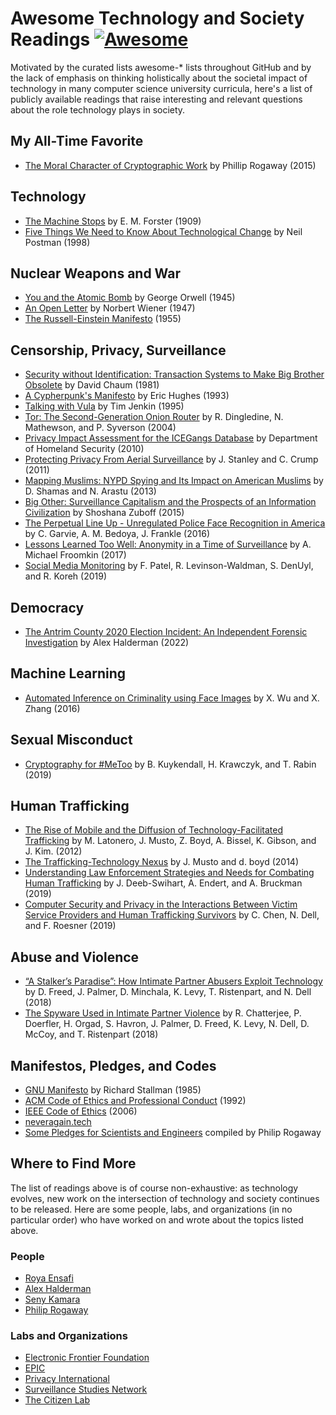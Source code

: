 # Awesome Technology and Society Readings [![Awesome](https://cdn.rawgit.com/sindresorhus/awesome/d7305f38d29fed78fa85652e3a63e154dd8e8829/media/badge.svg)](https://github.com/sindresorhus/awesome)

Motivated by the curated lists awesome-* lists throughout GitHub and by the lack of emphasis on thinking holistically about the societal impact of technology in many computer science university curricula, here's a list of publicly available readings that raise interesting and relevant questions about the role technology plays in society.

## My All-Time Favorite
- [The Moral Character of Cryptographic Work](https://web.cs.ucdavis.edu/~rogaway/papers/moral-fn.pdf) by Phillip Rogaway (2015)

## Technology
- [The Machine Stops](https://web.cs.ucdavis.edu/~rogaway/classes/188/materials/the%20machine%20stops.pdf) by E. M. Forster (1909)
- [Five Things We Need to Know About Technological Change](https://web.cs.ucdavis.edu/~rogaway/classes/188/materials/postman.pdf) by Neil Postman (1998)

## Nuclear Weapons and War
- [You and the Atomic Bomb](https://www.orwell.ru/library/articles/ABomb/english/e_abomb) by George Orwell (1945)
- [An Open Letter](https://web.cs.ucdavis.edu/~rogaway/classes/188/materials/wiener1.pdf) by Norbert Wiener (1947)
- [The Russell-Einstein Manifesto](https://pugwash.org/1955/07/09/statement-manifesto/) (1955)

## Censorship, Privacy, Surveillance
- [Security without Identification: Transaction Systems to Make Big Brother Obsolete](https://dl.acm.org/doi/abs/10.1145/4372.4373) by David Chaum (1981)
- [A Cypherpunk's Manifesto](https://www.activism.net/cypherpunk/manifesto.html) by Eric Hughes (1993)
- [Talking with Vula](https://omalley.nelsonmandela.org/index.php/site/q/03lv03445/04lv03996/05lv04001.htm) by Tim Jenkin (1995)
- [Tor: The Second-Generation Onion Router](https://svn-archive.torproject.org/svn/projects/design-paper/tor-design.pdf) by R. Dingledine, N. Mathewson, and P. Syverson (2004)
- [Privacy Impact Assessment for the ICEGangs Database](https://www.dhs.gov/xlibrary/assets/privacy/privacy_pia_ice_icegangs.pdf) by Department of Homeland Security (2010)
- [Protecting Privacy From Aerial Surveillance](https://www.aclu.org/files/assets/protectingprivacyfromaerialsurveillance.pdf) by J. Stanley and C. Crump (2011)
- [Mapping Muslims: NYPD Spying and Its Impact on American Muslims](https://www.law.cuny.edu/wp-content/uploads/page-assets/academics/clinics/immigration/clear/Mapping-Muslims.pdf) by D. Shamas and N. Arastu (2013)
- [Big Other: Surveillance Capitalism and the Prospects of an Information Civilization](https://link.springer.com/article/10.1057%2Fjit.2015.5) by Shoshana Zuboff (2015)
- [The Perpetual Line Up - Unregulated Police Face Recognition in America](https://www.perpetuallineup.org/sites/default/files/2016-12/The%20Perpetual%20Line-Up%20-%20Center%20on%20Privacy%20and%20Technology%20at%20Georgetown%20Law%20-%20121616.pdf) by C. Garvie, A. M. Bedoya, J. Frankle (2016)
- [Lessons Learned Too Well: Anonymity in a Time of Surveillance](https://repository.law.miami.edu/cgi/viewcontent.cgi?article=1311&context=fac_articles) by A. Michael Froomkin (2017)
- [Social Media Monitoring](https://www.brennancenter.org/sites/default/files/publications/2019_DHS-SocialMediaMonitoring_FINAL.pdf) by F. Patel, R. Levinson-Waldman, S. DenUyl, and R. Koreh (2019)

## Democracy
- [The Antrim County 2020 Election Incident: An Independent Forensic Investigation](https://www.usenix.org/system/files/sec22-halderman.pdf) by Alex Halderman (2022)

## Machine Learning
- [Automated Inference on Criminality using Face Images](https://arxiv.org/pdf/1611.04135v1.pdf) by X. Wu and X. Zhang (2016)

## Sexual Misconduct
- [Cryptography for #MeToo](https://petsymposium.org/2019/files/papers/issue3/popets-2019-0054.pdf) by B. Kuykendall, H. Krawczyk, and T. Rabin (2019)

## Human Trafficking
- [The Rise of Mobile and the Diffusion of Technology-Facilitated Trafficking](https://technologyandtrafficking.usc.edu/files/2012/11/HumanTrafficking2012_Nov12.pdf) by M. Latonero, J. Musto, Z. Boyd, A. Bissel, K. Gibson, and J. Kim. (2012)
- [The Trafficking-Technology Nexus](https://www.microsoft.com/en-us/research/wp-content/uploads/2016/02/Social20Politics2028Musto20and20boyd29.pdf) by J. Musto and d. boyd (2014)
- [Understanding Law Enforcement Strategies and Needs for Combating Human Trafficking](https://www.cc.gatech.edu/~aendert3/resources/2019SwihartUnderstanding.pdf) by J. Deeb-Swihart, A. Endert, and A. Bruckman (2019)
- [Computer Security and Privacy in the Interactions Between Victim Service Providers and Human Trafficking Survivors](https://www.usenix.org/system/files/sec19-chen-christine.pdf) by C. Chen, N. Dell, and F. Roesner (2019)

## Abuse and Violence
- [“A Stalker’s Paradise”: How Intimate Partner Abusers Exploit Technology](http://nixdell.com/papers/stalkers-paradise-intimate.pdf) by D. Freed, J. Palmer, D. Minchala, K. Levy, T. Ristenpart, and N. Dell (2018)
- [The Spyware Used in Intimate Partner Violence](http://nixdell.com/papers/spyware.pdf) by R. Chatterjee, P. Doerfler, H. Orgad, S. Havron, J. Palmer, D. Freed, K. Levy, N. Dell, D. McCoy, and T. Ristenpart (2018)

## Manifestos, Pledges, and Codes
- [GNU Manifesto](https://www.gnu.org/gnu/manifesto.html) by Richard Stallman (1985)
- [ACM Code of Ethics and Professional Conduct](https://web.cs.ucdavis.edu/~rogaway/classes/188/materials/acm-code-of-ethics.pdf) (1992)
- [IEEE Code of Ethics](http://www.ieee.org/portal/cms_docs/about/CoE_poster.pdf) (2006)
- [neveragain.tech](https://neveragain.tech/)
- [Some Pledges for Scientists and Engineers](https://web.cs.ucdavis.edu/~rogaway/classes/188/materials/pledges.pdf) compiled by Philip Rogaway

## Where to Find More
The list of readings above is of course non-exhaustive: as technology evolves, new work on the intersection of technology and society continues to be released. Here are some people, labs, and organizations (in no particular order) who have worked on and wrote about the topics listed above.

### People
- [Roya Ensafi](https://ensa.fi/)
- [Alex Halderman](https://jhalderm.com/)
- [Seny Kamara](https://cs.brown.edu/~seny/)
- [Philip Rogaway](https://web.cs.ucdavis.edu/~rogaway/)

### Labs and Organizations
- [Electronic Frontier Foundation](https://www.eff.org/)
- [EPIC](https://epic.org/)
- [Privacy International](https://privacyinternational.org/)
- [Surveillance Studies Network](https://surveillance-studies.net/)
- [The Citizen Lab](https://citizenlab.ca/)
